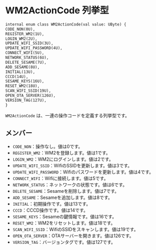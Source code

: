 # WM2ActionCode 列挙型
```svg
internal enum class WM2ActionCode(val value: UByte) {
CODE_NON(0U),
REGISTER_WM2(1U),
LOGIN_WM2(2U),
UPDATE_WIFI_SSID(3U),
UPDATE_WIFI_PASSWORD(4U),
CONNECT_WIFI(5U),
NETWORK_STATUS(6U),
DELETE_SESAME(7U),
ADD_SESAME(8U),
INITIAL(13U),
CCCD(14U),
SESAME_KEYS(16U),
RESET_WM2(18U),
SCAN_WIFI_SSID(19U),
OPEN_OTA_SERVER(126U),
VERSION_TAG(127U),
}

```
`WM2ActionCode` は、一連の操作コードを定義する列挙型です。

## メンバー

- `CODE_NON`：操作なし。値は0です。
- `REGISTER_WM2`：WM2を登録します。値は1です。
- `LOGIN_WM2`：WM2にログインします。値は2です。
- `UPDATE_WIFI_SSID`：WifiのSSIDを更新します。値は3です。
- `UPDATE_WIFI_PASSWORD`：Wifiのパスワードを更新します。値は4です。
- `CONNECT_WIFI`：Wifiに接続します。値は5です。
- `NETWORK_STATUS`：ネットワークの状態です。値は6です。
- `DELETE_SESAME`：Sesameを削除します。値は7です。
- `ADD_SESAME`：Sesameを追加します。値は8です。
- `INITIAL`：初期操作です。値は13です。
- `CCCD`：CCCD操作です。値は14です。
- `SESAME_KEYS`：Sesameの鍵情報です。値は16です。
- `RESET_WM2`：WM2をリセットします。値は18です。
- `SCAN_WIFI_SSID`：WifiのSSIDをスキャンします。値は19です。
- `OPEN_OTA_SERVER`：OTAサーバーを開きます。値は126です。
- `VERSION_TAG`：バージョンタグです。値は127です。
